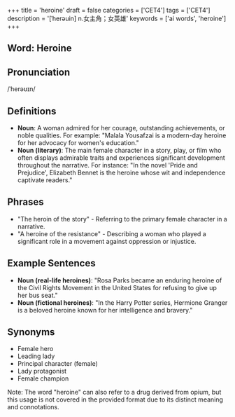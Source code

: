 +++
title = 'heroine'
draft = false
categories = ['CET4']
tags = ['CET4']
description = '[ˈherəuin] n.女主角；女英雄'
keywords = ['ai words', 'heroine']
+++

## Word: Heroine

## Pronunciation
/ˈherəʊɪn/

## Definitions
- **Noun**: A woman admired for her courage, outstanding achievements, or noble qualities. For example: "Malala Yousafzai is a modern-day heroine for her advocacy for women's education."
- **Noun (literary)**: The main female character in a story, play, or film who often displays admirable traits and experiences significant development throughout the narrative. For instance: "In the novel 'Pride and Prejudice', Elizabeth Bennet is the heroine whose wit and independence captivate readers."

## Phrases
- "The heroin of the story" - Referring to the primary female character in a narrative.
- "A heroine of the resistance" - Describing a woman who played a significant role in a movement against oppression or injustice.

## Example Sentences
- **Noun (real-life heroines)**: "Rosa Parks became an enduring heroine of the Civil Rights Movement in the United States for refusing to give up her bus seat."
- **Noun (fictional heroines)**: "In the Harry Potter series, Hermione Granger is a beloved heroine known for her intelligence and bravery."

## Synonyms
- Female hero
- Leading lady
- Principal character (female)
- Lady protagonist
- Female champion

Note: The word "heroine" can also refer to a drug derived from opium, but this usage is not covered in the provided format due to its distinct meaning and connotations.
